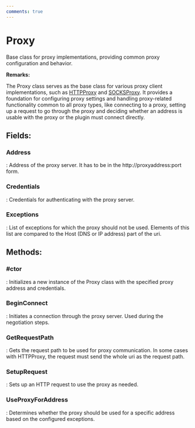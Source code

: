 ```yaml
---
comments: true
---
```

# Proxy

Base class for proxy implementations, providing common proxy configuration and behavior. 

**Remarks:**

The Proxy class serves as the base class for various proxy client implementations, such as [HTTPProxy](../Proxies/HTTPProxy.md) and [SOCKSProxy](../Proxies/SOCKSProxy.md). It provides a foundation for configuring proxy settings and handling proxy-related functionality common to all proxy types, like connecting to a proxy, setting up a request to go through the proxy and deciding whether an address is usable with the proxy or the plugin must connect directly. 

## **Fields**:
### **Address**
: Address of the proxy server. It has to be in the http://proxyaddress:port form. 
### **Credentials**
: Credentials for authenticating with the proxy server. 
### **Exceptions**
: List of exceptions for which the proxy should not be used. Elements of this list are compared to the Host (DNS or IP address) part of the uri. 
## **Methods**:

### **#ctor**
: Initializes a new instance of the Proxy class with the specified proxy address and credentials. 

### **BeginConnect**
: Initiates a connection through the proxy server. Used during the negotiation steps. 

### **GetRequestPath**
: Gets the request path to be used for proxy communication. In some cases with HTTPProxy, the request must send the whole uri as the request path. 

### **SetupRequest**
: Sets up an HTTP request to use the proxy as needed. 

### **UseProxyForAddress**
: Determines whether the proxy should be used for a specific address based on the configured exceptions. 
